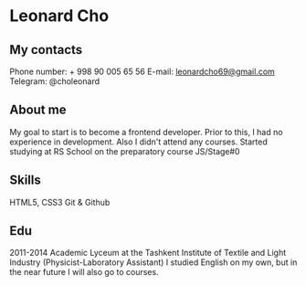 # Leonard Cho

## My contacts
Phone number: + 998 90 005 65 56
E-mail: leonardcho69@gmail.com
Telegram: @choleonard

## About me
My goal to start is to become a frontend developer. Prior to this, I had no experience in development. Also I didn't attend any courses. Started studying at RS School on the preparatory course JS/Stage#0

## Skills
HTML5, CSS3
Git & Github

## Edu

2011-2014 Academic Lyceum at the Tashkent Institute of Textile and Light Industry (Physicist-Laboratory Assistant)
I studied English on my own, but in the near future I will also go to courses.